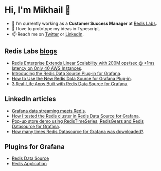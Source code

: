# Hi, I'm Mikhail 👋

<!--
**mikhailredis/mikhailredis** is a ✨ _special_ ✨ repository because its `README.md` (this file) appears on your GitHub profile.

Here are some ideas to get you started:

- 🔭 I’m currently working on ...
- 🌱 I’m currently learning ...
- 👯 I’m looking to collaborate on ...
- 🤔 I’m looking for help with ...
- 💬 Ask me about ...
- 📫 How to reach me: ...
- 😄 Pronouns: ...
- ⚡ Fun fact: ...
-->

- 🔭 I’m currently working as a **Customer Success Manager** at [Redis Labs](https://redislabs.com).
- 🌱 I love to prototype my ideas in Typescript.
- 📫 Reach me on [Twitter](https://twitter.com/mikhailvolkov) or [LinkedIn](https://www.linkedin.com/in/mikhailvolkov/).

## Redis Labs [blogs](https://redislabs.com/blog/author/mikhail/)

- [Redis Enterprise Extends Linear Scalability with 200M ops/sec @ <1ms latency on Only 40 AWS Instances](https://redislabs.com/blog/redis-enterprise-extends-linear-scalability-200m-ops-sec/).
- [Introducing the Redis Data Source Plug-in for Grafana](https://redislabs.com/blog/introducing-the-redis-data-source-plug-in-for-grafana/).
- [How to Use the New Redis Data Source for Grafana Plug-in](https://redislabs.com/blog/how-to-use-the-new-redis-data-source-for-grafana-plug-in/).
- [3 Real-Life Apps Built with Redis Data Source for Grafana](https://redislabs.com/blog/3-real-life-apps-built-with-redis-data-source-for-grafana/).

## LinkedIn articles
- [Grafana data streaming meets Redis](https://www.linkedin.com/pulse/grafana-data-streaming-meets-redis-mikhail-volkov/).
- [How I tested the Redis cluster in Redis Data Source for Grafana](https://www.linkedin.com/pulse/how-i-tested-redis-cluster-data-source-grafana-mikhail-volkov/).
- [Pop-up store demo using RedisTimeSeries, RedisGears and Redis Datasource for Grafana](https://www.linkedin.com/pulse/pop-up-store-demo-using-redistimeseries-redisgears-redis-volkov/).
- [How many times Redis Datasource for Grafana was downloaded?](https://www.linkedin.com/pulse/how-many-times-redis-datasource-grafana-downloaded-mikhail-volkov/).

## Plugins for Grafana

- [Redis Data Source](https://github.com/RedisGrafana/grafana-redis-datasource)
- [Redis Application](https://github.com/RedisGrafana/grafana-redis-app)
